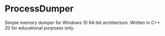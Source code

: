 # ProcessDumper
Simple memory dumper for Windows 10 64-bit architecture. Written in C++ 20 for educational purposes only.
